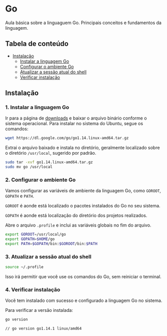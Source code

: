 # Go

Aula básica sobre a linguaguem Go. Principais conceitos e fundamentos da linguagem.

## Tabela de conteúdo

* [Instalação](#instalação)
    * [Instalar a linguagem Go](#1-instalar-a-linguagem-go)
    * [Configurar o ambiente Go](#2-configurar-o-ambiente-go)
    * [Atualizar a sessão atual do shell](#3-atualizar-a-sessão-atual-do-shell)
    * [Verificar instalação](#4-verificar-instalação)



## Instalação

### 1. Instalar a linguagem Go

Ir para a página de [downloads](https://golang.org/dl) e  baixar o arquivo binário conforme o sistema operacional. Para instalar no sistema do Ubuntu, segue os comandos:

```bash
wget https://dl.google.com/go/go1.14.linux-amd64.tar.gz
```

Extrai o arquivo baixado e instala no diretório, geralmente localizado sobre o diretório `/usr/local`, sugerido por padrão.

```bash
sudo tar -xvf go1.14.linux-amd64.tar.gz
sudo mv go /usr/local
```

### 2. Configurar o ambiente Go

Vamos configurar as variáveis de ambiente da linguagem Go, como `GOROOT`, `GOPATH` e `PATH`.

`GOROOT` é aonde está localizado o pacotes instalados do Go no seu sistema.

`GOPATH` é aonde está localização do diretório dos projetos realizados.

Abre o arquivo `.profile` e inclui as variáveis globais no fim do arquivo.

```bash
export GOROOT=/usr/local/go
export GOPATH=$HOME/go
export PATH=$GOPATH/bin:$GOROOT/bin:$PATH
```

### 3. Atualizar a sessão atual do shell

```bash
source ~/.profile
```

Isso irá permitir que você use os comandos do Go, sem reiniciar o terminal.

### 4. Verificar instalação

Você tem instalado com sucesso e configurado a linguagem Go no sistema.

Para verificar a versão instalada:

```bash
go version

// go version go1.14.1 linux/amd64
```
